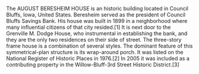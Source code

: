 The AUGUST BERESHEIM HOUSE is an historic building located in Council Bluffs, Iowa, United States. Beresheim served as the president of Council Bluffs Savings Bank. His house was built in 1899 in a neighborhood where many influential citizens of that city resided.[1] It is next door to the Grenville M. Dodge House, who instrumental in establishing the bank, and they are the only two residences on their side of street. The three-story frame house is a combination of several styles. The dominant feature of this symmetrical-plan structure is its wrap-around porch. It was listed on the National Register of Historic Places in 1976.[2] In 2005 it was included as a contributing property in the Willow-Bluff-3rd Street Historic District.[3]
